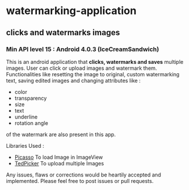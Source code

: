 # watermarking-application

## clicks and watermarks images

### Min API level 15 : Android 4.0.3 (IceCreamSandwich)

This is an android application that **clicks, watermarks and saves** multiple images.
User can click or upload images and watermark them. Functionalities like resetting the image to original, 
custom watermarking text, saving edited images and changing attributes like :

* color
* transparency
* size
* text
* underline
* rotation angle

of the watermark are also present in this app.

Libraries Used :

* [Picasso](http://square.github.io/picasso/)  To load Image in ImageView
* [TedPicker](https://github.com/ParkSangGwon/TedPicker)   To upload multiple Images

Any issues, flaws or corrections would be heartily accepted and implemented.
Please feel free to post issues or pull requests.
